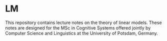 # LM

This repository contains lecture notes on the theory of linear models. These notes are designed for the 
MSc in Cognitive Systems offered jointly by Computer Science and Linguistics at the University of Potsdam, Germany.

